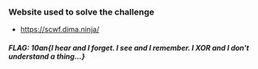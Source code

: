 ### Website used to solve the challenge

- https://scwf.dima.ninja/

##### FLAG: 10an{I hear and I forget. I see and I remember. I XOR and I don't understand a thing...}

